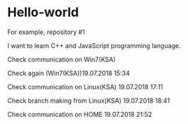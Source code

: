 # Hello-world
For example, repository #1

I want to learn C++ and JavaScript programming language.

Check communication on Win7(KSA)

Check again (Win7(KSA))19.07.2018 15:34

Check communication on Linux(KSA) 19.07.2018 17:11

Check branch making from Linux(KSA) 19.07.2018 18:41

Check communication on HOME 19.07.2018 21:52